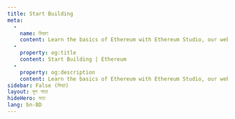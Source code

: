 ```yaml
---
title: Start Building
meta:
  - 
    name: বিবরণ
    content: Learn the basics of Ethereum with Ethereum Studio, our web-based IDE for building and testing smart contracts.
  - 
    property: og:title
    content: Start Building | Ethereum
  - 
    property: og:description
    content: Learn the basics of Ethereum with Ethereum Studio, our web-based IDE for building and testing smart contracts.
sidebar: False (মিথ্যা)
layout: মূল পাতা
hideHero: সত্য
lang: bn-BD
---
```


<BuildPage />